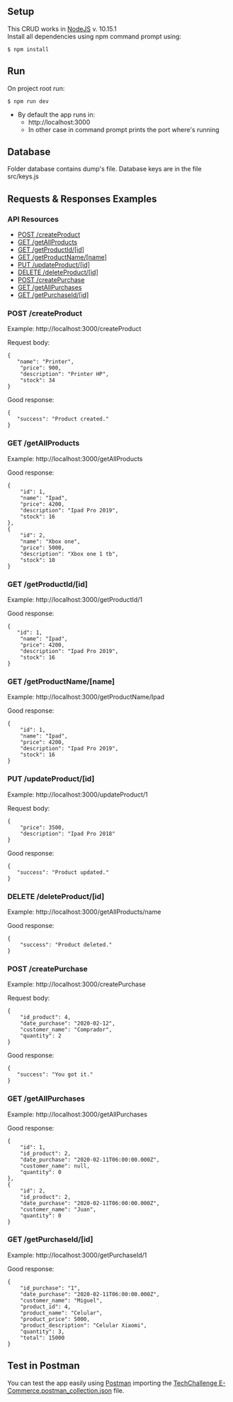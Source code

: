 Setup
-----
This CRUD works in [NodeJS](https://nodejs.org/es/) v. 10.15.1  <br/>
Install all dependencies using npm command prompt using:

	$ npm install
  
  
Run
-----
On project root run:

	$ npm run dev
  
* By default the app runs in:
    * http://localhost:3000
    * In other case in command prompt prints the port where's running

Database
-----
Folder database contains dump's file.
Database keys are in the file src/keys.js

## Requests & Responses Examples

### API Resources

  - [POST /createProduct](#post-createproduct)
  - [GET /getAllProducts](#get-getallproducts)
  - [GET /getProductId/[id]](#get-getproductidid)
  - [GET /getProductName/[name]](#get-getproductnamename)
  - [PUT /updateProduct/[id]](#put-updateproductid)	
  - [DELETE /deleteProduct/[id]](#delete-deleteproductid)
  - [POST /createPurchase](#post-createpurchase)
  - [GET /getAllPurchases](#get-getallpurchases)
  - [GET /getPurchaseId/[id]](#get-getpurchaseidid)  
  
  
  
### POST /createProduct
Example: http://localhost:3000/createProduct

Request body:

	{
	   "name": "Printer",
	    "price": 900,
	    "description": "Printer HP",
	    "stock": 34
	}
  
 Good response: <br />
 
	{
	   "success": "Product created."
	}
  

### GET /getAllProducts
Example: http://localhost:3000/getAllProducts

Good response: <br />
 
	{
        "id": 1,
        "name": "Ipad",
        "price": 4200,
        "description": "Ipad Pro 2019",
        "stock": 16
    },
    {
        "id": 2,
        "name": "Xbox one",
        "price": 5000,
        "description": "Xbox one 1 tb",
        "stock": 10
    }
  

### GET /getProductId/[id]
Example: http://localhost:3000/getProductId/1
  
 Good response: <br />
 
	{
	   "id": 1,
        "name": "Ipad",
        "price": 4200,
        "description": "Ipad Pro 2019",
        "stock": 16
	}
  

### GET /getProductName/[name] 
Example: http://localhost:3000/getProductName/Ipad

  
 Good response: <br />
 
	{
        "id": 1,
        "name": "Ipad",
        "price": 4200,
        "description": "Ipad Pro 2019",
        "stock": 16
	}
  

### PUT /updateProduct/[id] 
Example: http://localhost:3000/updateProduct/1

 Request body:

	{
	    "price": 3500,
	    "description": "Ipad Pro 2018"
	}

 Good response: <br />
 
	{
	   "success": "Product updated."
	}
  

### DELETE /deleteProduct/[id]
Example: http://localhost:3000/getAllProducts/name

  
 Good response: <br />
 
	{
	    "success": "Product deleted."
	}
  


### POST /createPurchase

Example: http://localhost:3000/createPurchase

Request body:

	{
	    "id_product": 4,
        "date_purchase": "2020-02-12",
        "customer_name": "Comprador",
        "quantity": 2
	}
  
 Good response: <br />
 
	{
	   "success": "You got it."
	}
  

### GET /getAllPurchases

Example: http://localhost:3000/getAllPurchases
  
 Good response: <br />
 
	{
        "id": 1,
        "id_product": 2,
        "date_purchase": "2020-02-11T06:00:00.000Z",
        "customer_name": null,
        "quantity": 0
    },
    {
        "id": 2,
        "id_product": 2,
        "date_purchase": "2020-02-11T06:00:00.000Z",
        "customer_name": "Juan",
        "quantity": 0
    }
  



### GET /getPurchaseId/[id]
Example: http://localhost:3000/getPurchaseId/1

 Good response: <br />
 
	{
        "id_purchase": "1",
        "date_purchase": "2020-02-11T06:00:00.000Z",
        "customer_name": "Miguel",
        "product_id": 4,
        "product_name": "Celular",
        "product_price": 5000,
        "product_description": "Celular Xiaomi",
        "quantity": 3,
        "total": 15000
	}

## Test in Postman
You can test the app easily using [Postman](https://www.getpostman.com/) importing the [TechChallenge E-Commerce.postman_collection.json](https://github.com/MiguelSeanez/Tech-Challenge/blob/master/TechChallenge%20E-Commerce.postman_collection.json) file.